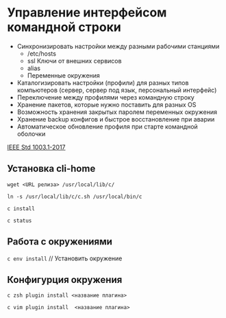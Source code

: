 # Управление интерфейсом командной строки

- Синхронизировать настройки между разными рабочими станциями
  - /etc/hosts
  - ssl Ключи от внешних сервисов
  - alias
  - Переменные окружения
- Каталогизировать настройки (профили) для разных типов компьютеров (сервер, сервер под язык, персональный интерфейс)
- Переключение между профилями через командную строку
- Хранение пакетов, которые нужно поставить для разных OS
- Возможность хранения закрытых паролем переменных окружения
- Хранение backup конфигов и быстрое восстановление при аварии
- Автоматическое обновление профиля при старте командной оболочки

[IEEE Std 1003.1-2017](https://pubs.opengroup.org/onlinepubs/9699919799/basedefs/V1_chap12.html)

## Установка cli-home

`wget <URL релиза> /usr/local/lib/c/`

`ln -s /usr/local/lib/c/c.sh /usr/local/bin/c`

`c install`

`c status`

## Работа с окружениями

`с env install` // Установить окружение

## Конфигурция окружения

`c zsh plugin install <название плагина>`

`c vim plugin install  <название плагина>`
